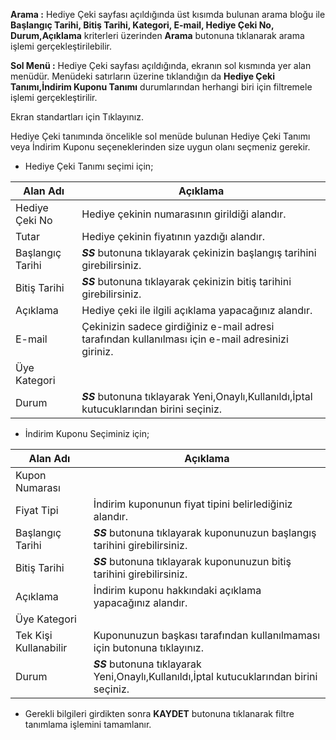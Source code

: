 **Arama :** Hediye Çeki sayfası açıldığında üst kısımda bulunan arama bloğu ile **Başlangıç Tarihi, Bitiş Tarihi, Kategori, E-mail, Hediye Çeki No, Durum,Açıklama**  kriterleri üzerinden **Arama** butonuna tıklanarak arama işlemi gerçekleştirilebilir.

**Sol Menü :** Hediye Çeki sayfası açıldığında, ekranın sol kısmında yer alan menüdür. Menüdeki satırların üzerine tıklandığın da **Hediye Çeki Tanımı,İndirim Kuponu Tanımı** durumlarından herhangi biri için filtremele işlemi gerçekleştirilir.

Ekran standartları için Tıklayınız.

Hediye Çeki tanımında öncelikle sol menüde bulunan Hediye Çeki Tanımı veya İndirim Kuponu seçeneklerinden size uygun olanı seçmeniz gerekir.

- Hediye Çeki Tanımı seçimi için;

|Alan Adı|Açıklama|
|--|--|
|Hediye Çeki No |Hediye çekinin numarasının girildiği alandır.|
|Tutar|Hediye çekinin fiyatının yazdığı alandır.|
|Başlangıç Tarihi |***SS***  butonuna tıklayarak çekinizin başlangış tarihini girebilirsiniz.	|
|Bitiş Tarihi| ***SS*** butonuna tıklayarak çekinizin bitiş tarihini girebilirsiniz.	|
|Açıklama|Hediye çeki ile ilgili açıklama yapacağınız alandır.|
|E-mail |Çekinizin sadece girdiğiniz e-mail adresi tarafından kullanılması için e-mail adresinizi giriniz.|
|Üye Kategori ||
|Durum|***SS*** butonuna tıklayarak Yeni,Onaylı,Kullanıldı,İptal kutucuklarından birini seçiniz.|

- İndirim Kuponu Seçiminiz için;

|Alan Adı|Açıklama|
|--|--|
|Kupon Numarası||
|Fiyat Tipi	|İndirim kuponunun fiyat tipini belirlediğiniz alandır.|
|Başlangıç Tarihi| ***SS*** butonuna tıklayarak kuponunuzun başlangış tarihini girebilirsiniz.|
|Bitiş Tarihi|***SS*** butonuna tıklayarak kuponunuzun bitiş tarihini girebilirsiniz.	|
|Açıklama|İndirim kuponu hakkındaki açıklama yapacağınız alandır.|
|Üye Kategori||
|Tek Kişi Kullanabilir|Kuponunuzun başkası tarafından kullanılmaması için butonuna tıklayınız.|
|Durum|***SS*** butonuna tıklayarak Yeni,Onaylı,Kullanıldı,İptal kutucuklarından birini seçiniz.|

- Gerekli bilgileri girdikten sonra **KAYDET** butonuna tıklanarak filtre tanımlama işlemini tamamlanır.
